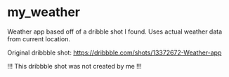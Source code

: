 # my_weather

Weather app based off of a dribble shot I found. 
Uses actual weather data from current location.

Original dribbble shot: https://dribbble.com/shots/13372672-Weather-app

!!! This dribbble shot was not created by me !!! 
